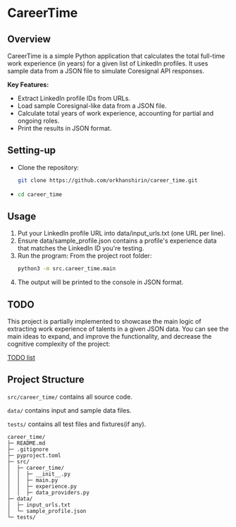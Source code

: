 # CareerTime

## Overview
CareerTime is a simple Python application that calculates the total full-time work experience (in years) for a given list of LinkedIn profiles. It uses sample data from a JSON file to simulate Coresignal API responses.

**Key Features:**
- Extract LinkedIn profile IDs from URLs.
- Load sample Coresignal-like data from a JSON file.
- Calculate total years of work experience, accounting for partial and ongoing roles.
- Print the results in JSON format.

## Setting-up
* Clone the repository:
   ```bash
   git clone https://github.com/orkhanshirin/career_time.git
   ```
* 
   ```bash
   cd career_time
   ```

## Usage
1. Put your LinkedIn profile URL into data/input_urls.txt (one URL per line).
2. Ensure data/sample_profile.json contains a profile's experience data that matches the LinkedIn ID you're testing.
3. Run the program:
   From the project root folder:
    ```bash
    python3 -m src.career_time.main
    ```
4. The output will be printed to the console in JSON format.

## TODO

This project is partially implemented to showcase the main logic of extracting work experience of talents in a given JSON data.
You can see the main ideas to expand, and improve the functionality, and decrease the cognitive complexity of the project:

[TODO list](TODO.md)

## Project Structure

`src/career_time/` contains all source code.

`data/` contains input and sample data files.

`tests/` contains all test files and fixtures(if any).

```tree
career_time/
├─ README.md
├─ .gitignore
├─ pyproject.toml
├─ src/
│  ├─ career_time/
│  │  ├─ __init__.py
│  │  ├─ main.py
│  │  ├─ experience.py
│  │  ├─ data_providers.py
├─ data/
│  ├─ input_urls.txt
│  └─ sample_profile.json
└─ tests/
```